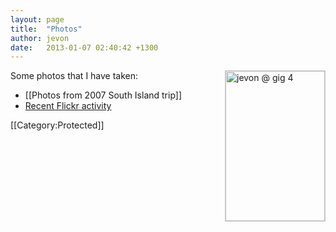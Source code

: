 ```yaml
---
layout: page
title:  "Photos"
author: jevon
date:   2013-01-07 02:40:42 +1300
---
```


<a href="http://www.flickr.com/photos/jdub_dub/421561180/" title="Photo Sharing"><img src="http://farm1.static.flickr.com/170/421561180_22686cb70e_m.jpg" width="159" height="240" alt="jevon @ gig 4" align="right" style="border:1px solid #ccc;" /></a>Some photos that I have taken:

* [[Photos from 2007 South Island trip]]
* <a href="http://www.flickr.com/photos/jdub_dub/">Recent Flickr activity</a>

[[Category:Protected]]